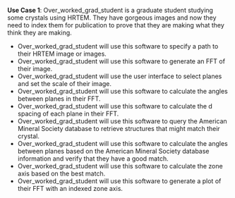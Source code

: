 **Use Case 1**: <font text=blue>Over_worked_grad_student</font> is a graduate student studying some crystals using HRTEM. They have gorgeous images and now they need to index them for publication to prove that they are making what they think they are making.  

* <font text=blue>Over_worked_grad_student</font> will use this software to specify a path to their HRTEM image or images.
* <font text=blue>Over_worked_grad_student</font> will use this software to generate an FFT of their image.
* <font text=blue>Over_worked_grad_student</font> will use the user interface to select planes and set the scale of their image.
* <font text=blue>Over_worked_grad_student</font> will use this software to calculate the angles between planes in their FFT.
* <font text=blue>Over_worked_grad_student</font> will use this software to calculate the d spacing of each plane in their FFT.
* <font text=blue>Over_worked_grad_student</font> will use this software to query the American Mineral Society database to retrieve structures that might match their crystal.
* <font text=blue>Over_worked_grad_student</font> will use this software to calculate the angles between planes based on the American Mineral Society database information and verify that they have a good match.
* <font text=blue>Over_worked_grad_student</font> will use this software to calculate the zone axis based on the best match.
* <font text=blue>Over_worked_grad_student</font> will use this software to generate a plot of their FFT with an indexed zone axis.
